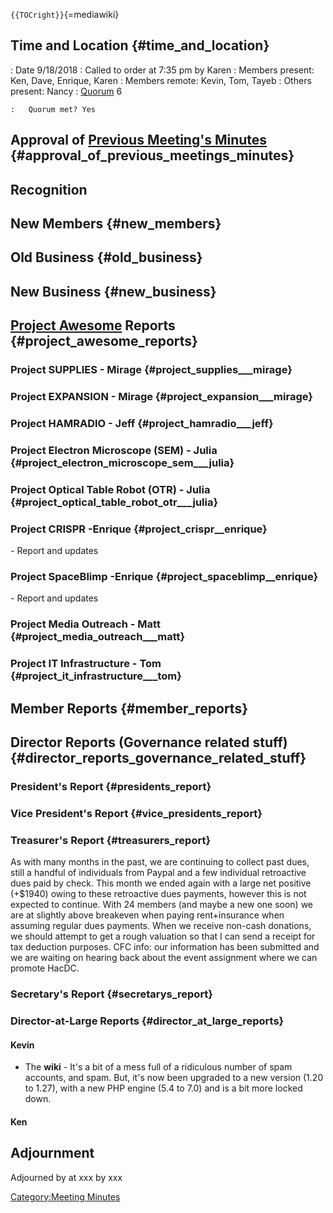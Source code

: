 `{{TOCright}}`{=mediawiki}

## Time and Location {#time_and_location}

:   Date 9/18/2018
:   Called to order at 7:35 pm by Karen
:   Members present: Ken, Dave, Enrique, Karen
:   Members remote: Kevin, Tom, Tayeb
:   Others present: Nancy
:   [Quorum](Quorum) 6

    :   Quorum met? Yes

## Approval of [Previous Meeting's Minutes](Regular_Member_Meeting_2018_08_14) {#approval_of_previous_meetings_minutes}

## Recognition

## New Members {#new_members}

## Old Business {#old_business}

## New Business {#new_business}

## [Project Awesome](:Category:Project_Awesome) Reports {#project_awesome_reports}

### Project SUPPLIES - Mirage {#project_supplies___mirage}

### Project EXPANSION - Mirage {#project_expansion___mirage}

### Project HAMRADIO - Jeff {#project_hamradio___jeff}

### Project Electron Microscope (SEM) - Julia {#project_electron_microscope_sem___julia}

### Project Optical Table Robot (OTR) - Julia {#project_optical_table_robot_otr___julia}

### Project CRISPR -Enrique {#project_crispr__enrique}

\- Report and updates

### Project SpaceBlimp -Enrique {#project_spaceblimp__enrique}

\- Report and updates

### Project Media Outreach - Matt {#project_media_outreach___matt}

### Project IT Infrastructure - Tom {#project_it_infrastructure___tom}

## Member Reports {#member_reports}

## Director Reports (Governance related stuff) {#director_reports_governance_related_stuff}

### President's Report {#presidents_report}

### Vice President's Report {#vice_presidents_report}

### Treasurer's Report {#treasurers_report}

As with many months in the past, we are continuing to collect past dues,
still a handful of individuals from Paypal and a few individual
retroactive dues paid by check. This month we ended again with a large
net positive (+\$1940) owing to these retroactive dues payments, however
this is not expected to continue. With 24 members (and maybe a new one
soon) we are at slightly above breakeven when paying rent+insurance when
assuming regular dues payments. When we receive non-cash donations, we
should attempt to get a rough valuation so that I can send a receipt for
tax deduction purposes. CFC info: our information has been submitted and
we are waiting on hearing back about the event assignment where we can
promote HacDC.

### Secretary's Report {#secretarys_report}

### Director-at-Large Reports {#director_at_large_reports}

#### Kevin

-   The **wiki** - It's a bit of a mess full of a ridiculous number of
    spam accounts, and spam. But, it's now been upgraded to a new
    version (1.20 to 1.27), with a new PHP engine (5.4 to 7.0) and is a
    bit more locked down.

#### Ken

## Adjournment

Adjourned by at xxx by xxx

[Category:Meeting Minutes](Category:Meeting_Minutes)
